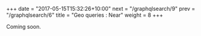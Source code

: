 +++
date = "2017-05-15T15:32:26+10:00"
next = "/graphqlsearch/9"
prev = "/graphqlsearch/6"
title = "Geo queries : Near"
weight = 8
+++

Coming soon.

